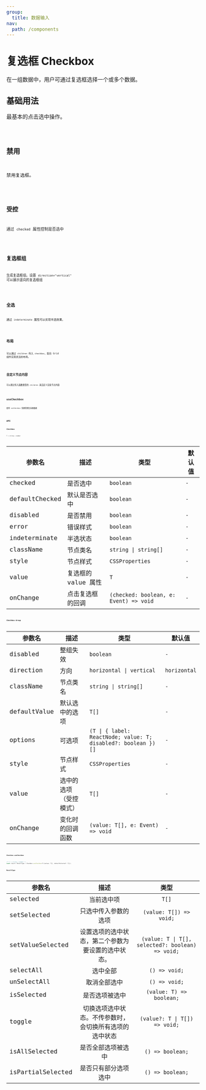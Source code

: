```yaml
---
group:
  title: 数据输入
nav:
  path: /components
---
```


# 复选框 Checkbox

在一组数据中，用户可通过复选框选择一个或多个数据。

## 基础用法

最基本的点击选中操作。

<code src="./__demo__/basic">

## 禁用

禁用复选框。

<code src="./__demo__/disabled">

## 受控

通过 `checked` 属性控制是否选中

<code src="./__demo__/control">

## 复选框组

生成复选框组。设置 `direction="vertical"` 可以展示竖向的复选框组

<code src="./__demo__/group">

## 全选

通过 `indeterminate` 属性可以实现半选效果。

<code src="./__demo__/check_all">

## 布局

可以通过 `children` 传入 `checkbox`，配合 Grid 组件实现灵活的布局。

<code src="./__demo__/group_jsx">

## 自定义节点内容

可以通过传入函数类型的 `children` 来自定义渲染节点内容

<code src="./__demo__/custom_render">

## useCheckbox

使用 `useCheckbox` 快捷管理复选框数据

<code src="./__demo__/useCheckbox">

## API

### Checkbox

`T = string | number`

| 参数名         | 描述                | 类型                                   | 默认值 |
| -------------- | ------------------- | -------------------------------------- | ------ |
| checked        | 是否选中            | `boolean`                              | `-`    |
| defaultChecked | 默认是否选中        | `boolean`                              | `-`    |
| disabled       | 是否禁用            | `boolean`                              | `-`    |
| error          | 错误样式            | `boolean`                              | `-`    |
| indeterminate  | 半选状态            | `boolean`                              | `-`    |
| className      | 节点类名            | `string \| string[]`                   | `-`    |
| style          | 节点样式            | `CSSProperties`                        | `-`    |
| value          | 复选框的 value 属性 | `T`                                    | `-`    |
| onChange       | 点击复选框的回调    | `(checked: boolean, e: Event) => void` | `-`    |

### Checkbox.Group

| 参数名 | 描述 | 类型 | 默认值 |
| --- | --- | --- | --- |
| disabled | 整组失效 | `boolean` | `-` |
| direction | 方向 | `horizontal \| vertical` | `horizontal` |
| className | 节点类名 | `string \| string[]` | `-` |
| defaultValue | 默认选中的选项 | `T[]` | `-` |
| options | 可选项 | `(T \| { label: ReactNode; value: T; disabled?: boolean })[]` | `-` |
| style | 节点样式 | `CSSProperties` | `-` |
| value | 选中的选项（受控模式） | `T[]` | `-` |
| onChange | 变化时的回调函数 | `(value: T[], e: Event) => void` | `-` |

### `Checkbox.useCheckbox`

```js
/** T = string | number */
const result: ResultType = Checkbox.useCheckbox<T>(values: T[], defaultSelected?: T[]);
```

**ResultType**

| 参数名 | 描述 | 类型 |
| --- | :-: | :-: |
| selected | 当前选中项 | `T[]` |
| setSelected | 只选中传入参数的选项 | `(value: T[]) => void;` |
| setValueSelected | 设置选项的选中状态，第二个参数为要设置的选中状态。 | `(value: T \| T[], selected?: boolean) => void;` |
| selectAll | 选中全部 | `() => void;` |
| unSelectAll | 取消全部选中 | `() => void;` |
| isSelected | 是否选项被选中 | `(value: T) => boolean;` |
| toggle | 切换选项选中状态。不传参数时，会切换所有选项的选中状态 | `(value?: T \| T[]) => void;` |
| isAllSelected | 是否全部选项被选中 | `() => boolean;` |
| isPartialSelected | 是否只有部分选项选中 | `() => boolean;` |
